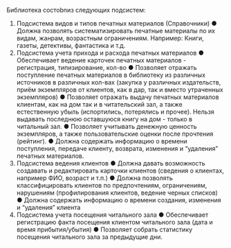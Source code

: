 Библиотека  состоbnиз следующих подсистем:
1.	Подсистема видов и типов печатных материалов (Справочники)
●	Должна позволять систематизировать печатные материалы по их видам, жанрам, возрастным ограничениям. Например: Книги, газеты, детективы, фантастика и т.д.
2.	Подсистема учета прихода и расхода печатных материалов
●	Обеспечивает ведение карточек печатных материалов - регистрация, типизирование, кол-во
●	Позволяет отражать поступление печатных материалов в библиотеку из различных источников в различных кол-вах (закупка у различных издательств, приём экземпляров от клиентов, как в дар, так и вместо утраченных экземпляров)
●	Позволяет отражать выдачу печатных материалов клиентам, как на дом так и в читательский зал, а также естественную убыль (испортились, потерялись и прочее). Нельзя выдавать последнюю оставшуюся книгу на дом - только в читальный зал.
●	Позволяет учитывать денежную ценность экземпляров, а также пользовательские оценки после прочтения (рейтинг).
●	Должна содержать информацию о времени поступления, передаче клиенту, возврата, изменения и “удаления” печатных материалов.
3.	Подсистема ведения клиентов
●	Должна давать возможность создавать и редактировать карточки клиентов (сведения о клиентах, например ФИО, возраст и т.п.)
●	Должна позволять классифицировать клиентов по предпочтениям, ограничениям, нарушениям (профилирования клиентов, ведение черных списков)
●	Должна содержать информацию о времени создания, изменения и “удаления” клиента
4.	Подсистема учета посещения читального зала
●	Обеспечивает регистрацию факта посещения клиентом читального зала (дата и время прибытия/убытия)
●	Позволяет собрать статистику посещения читального зала за предыдущие дни.
